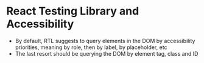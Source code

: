 # React Testing Library and Accessibility

- By default, RTL suggests to query elements in the DOM by accessibility priorities, meaning by role, then by label, by placeholder, etc
- The last resort should be querying the DOM by element tag, class and ID
